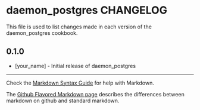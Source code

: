 daemon_postgres CHANGELOG
=========================

This file is used to list changes made in each version of the daemon_postgres cookbook.

0.1.0
-----
- [your_name] - Initial release of daemon_postgres

- - -
Check the [Markdown Syntax Guide](http://daringfireball.net/projects/markdown/syntax) for help with Markdown.

The [Github Flavored Markdown page](http://github.github.com/github-flavored-markdown/) describes the differences between markdown on github and standard markdown.
